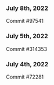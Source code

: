 ### July 8th, 2022

Commit #97541

### July 5th, 2022

Commit #314353


### July 4th, 2022

Commit #72281
